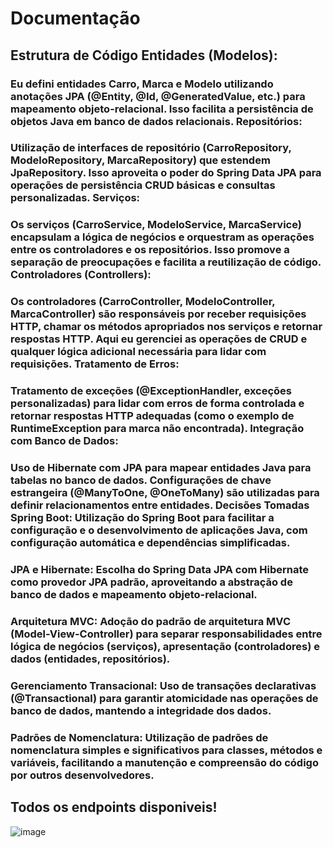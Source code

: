 # Documentação

## Estrutura de Código Entidades (Modelos):

### Eu defini entidades Carro, Marca e Modelo utilizando anotações JPA (@Entity, @Id, @GeneratedValue, etc.) para mapeamento objeto-relacional. Isso facilita a persistência de objetos Java em banco de dados relacionais. Repositórios:

### Utilização de interfaces de repositório (CarroRepository, ModeloRepository, MarcaRepository) que estendem JpaRepository. Isso aproveita o poder do Spring Data JPA para operações de persistência CRUD básicas e consultas personalizadas. Serviços:

### Os serviços (CarroService, ModeloService, MarcaService) encapsulam a lógica de negócios e orquestram as operações entre os controladores e os repositórios. Isso promove a separação de preocupações e facilita a reutilização de código. Controladores (Controllers):

### Os controladores (CarroController, ModeloController, MarcaController) são responsáveis por receber requisições HTTP, chamar os métodos apropriados nos serviços e retornar respostas HTTP. Aqui eu gerenciei as operações de CRUD e qualquer lógica adicional necessária para lidar com requisições. Tratamento de Erros:

### Tratamento de exceções (@ExceptionHandler, exceções personalizadas) para lidar com erros de forma controlada e retornar respostas HTTP adequadas (como o exemplo de RuntimeException para marca não encontrada). Integração com Banco de Dados:

### Uso de Hibernate com JPA para mapear entidades Java para tabelas no banco de dados. Configurações de chave estrangeira (@ManyToOne, @OneToMany) são utilizadas para definir relacionamentos entre entidades. Decisões Tomadas Spring Boot: Utilização do Spring Boot para facilitar a configuração e o desenvolvimento de aplicações Java, com configuração automática e dependências simplificadas.

### JPA e Hibernate: Escolha do Spring Data JPA com Hibernate como provedor JPA padrão, aproveitando a abstração de banco de dados e mapeamento objeto-relacional.

### Arquitetura MVC: Adoção do padrão de arquitetura MVC (Model-View-Controller) para separar responsabilidades entre lógica de negócios (serviços), apresentação (controladores) e dados (entidades, repositórios).

### Gerenciamento Transacional: Uso de transações declarativas (@Transactional) para garantir atomicidade nas operações de banco de dados, mantendo a integridade dos dados.

### Padrões de Nomenclatura: Utilização de padrões de nomenclatura simples e significativos para classes, métodos e variáveis, facilitando a manutenção e compreensão do código por outros desenvolvedores.

## Todos os endpoints disponiveis! 

![image](https://github.com/gdssvpp/WSWork---Java/assets/92610124/db859a69-b161-4168-a2d9-c6af475cceff)
